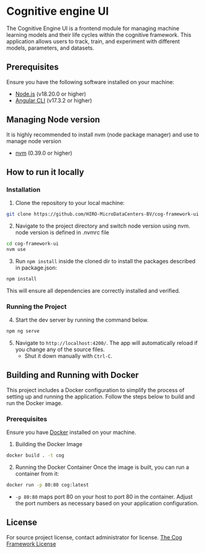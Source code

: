 # Cognitive engine UI

The Cognitive Engine UI is a frontend module for managing machine learning models and their life cycles within the cognitive framework. 
This application allows users to track, train, and experiment with different models, parameters, and datasets.

## Prerequisites

Ensure you have the following software installed on your machine:

- [Node.js](https://nodejs.org/en) (v18.20.0 or higher)
- [Angular CLI](https://v17.angular.io/cli) (v17.3.2 or higher)


## Managing Node version

It is highly recommended to install nvm (node package manager) and use to manage node version
- [nvm](https://github.com/nvm-sh/nvm) (0.39.0 or higher)

## How to run it locally

### Installation

1. Clone the repository to your local machine:

```sh
git clone https://github.com/HIRO-MicroDataCenters-BV/cog-framework-ui
```

2. Navigate to the project directory and switch node version using nvm. 
   node version is defined in .nvmrc file

```sh
cd cog-framework-ui
nvm use
```

3. Run `npm install` inside the cloned dir to install the packages described in package.json:

```sh
npm install
```
This will ensure all dependencies are correctly installed and verified.

### Running the Project

4. Start the dev server by running the command below. 

```sh
npm ng serve
```

5. Navigate to `http://localhost:4200/`. The app will automatically
   reload if you change any of the source files.
   - Shut it down manually with `Ctrl-C`.

   
   
## Building and Running with Docker

This project includes a Docker configuration to simplify the process of setting up and running the application.
Follow the steps below to build and run the Docker image.

### Prerequisites

Ensure you have [Docker](https://www.docker.com/) installed on your machine.

1. Building the Docker Image

```sh
docker build . -t cog
```

2. Running the Docker Container
   Once the image is built, you can run a container from it:
```sh
docker run -p 80:80 cog:latest
```

- `-p 80:80` maps port 80 on your host to port 80 in the container. Adjust the port numbers as necessary based on your application configuration.


## License

For source project license, contact administrator for license.
[The Cog Framework License](LICENSE.md)
